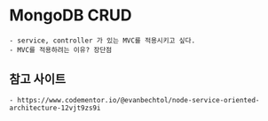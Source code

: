# MongoDB CRUD
    - service, controller 가 있는 MVC를 적용시키고 싶다. 
    - MVC를 적용하려는 이유? 장단점 


## 참고 사이트 
    - https://www.codementor.io/@evanbechtol/node-service-oriented-architecture-12vjt9zs9i